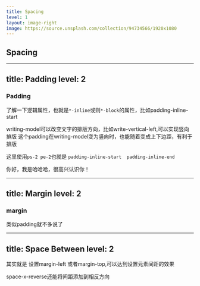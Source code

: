 ```yaml
---
title: Spacing
level: 1
layout: image-right
image: https://source.unsplash.com/collection/94734566/1920x1080
---
```


## Spacing

---
title: Padding
level: 2
---
### Padding

了解一下逻辑属性，也就是`*-inline`或则`*-block`的属性，比如padding-inline-start

writing-model可以改变文字的排版方向，比如write-vertical-left,可以实现竖向排版
这个padding在writing-model变为竖向时，也能随着变成上下边距，有利于排版

这里使用`ps-2 pe-2`也就是 `padding-inline-start  padding-inline-end`
<div class="write-vertical-left h-[230px] ps-2 pe-2 bg-orange-200 ">
<p class="">你好，我是哈哈哈，很高兴认识你！</p>
</div>

---
title: Margin
level: 2
---
### margin

类似padding就不多说了

---
title: Space Between
level: 2
---

其实就是 设置margin-left 或者margin-top,可以达到设置元素间距的效果

space-x-reverse还能将间距添加到相反方向
